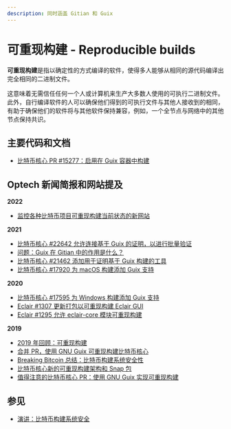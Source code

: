 ```yaml
---
description: 同时涵盖 Gitian 和 Guix
---
```


# 可重现构建 - Reproducible builds

**可重现构建**是指以确定性的方式编译的软件，使得多人能够从相同的源代码编译出完全相同的二进制文件。

这意味着无需信任任何一个人或计算机来生产大多数人使用的可执行二进制文件。此外，自行编译软件的人可以确保他们得到的可执行文件与其他人接收到的相同，有助于确保他们的软件将与其他软件保持兼容，例如，一个全节点与网络中的其他节点保持共识。

## 主要代码和文档

* [比特币核心 PR #15277：启用在 Guix 容器中构建](https://github.com/bitcoin/bitcoin/pull/15277)

## Optech 新闻简报和网站提及

**2022**

* [监控各种比特币项目可重现构建当前状态的新网站](https://bitcoinops.org/en/newsletters/2022/12/14/#coinkite-launches-binarywatch-org)

**2021**

* [比特币核心 #22642 允许连接基于 Guix 的证明，以进行批量验证](https://bitcoinops.org/en/newsletters/2021/08/18/#bitcoin-core-22642)
* [问题：Guix 在 Gitian 中的作用是什么？](https://bitcoinops.org/en/newsletters/2021/07/28/#what-s-the-purpose-of-using-guix-within-gitian-doesn-t-that-reintroduce-dependencies-and-security-concerns)
* [比特币核心 #21462 添加用于证明基于 Guix 构建的工具](https://bitcoinops.org/en/newsletters/2021/05/19/#bitcoin-core-21462)
* [比特币核心 #17920 为 macOS 构建添加 Guix 支持](https://bitcoinops.org/en/newsletters/2021/01/27/#bitcoin-core-17920)

**2020**

* [比特币核心 #17595 为 Windows 构建添加 Guix 支持](https://bitcoinops.org/en/newsletters/2020/04/22/#bitcoin-core-17595)
* [Eclair #1307 更新打包以可重现构建 Eclair GUI](https://bitcoinops.org/en/newsletters/2020/03/04/#eclair-1307)
* [Eclair #1295 允许 eclair-core 模块可重现构建](https://bitcoinops.org/en/newsletters/2020/02/05/#eclair-1295)

**2019**

* [2019 年回顾：可重现构建](https://bitcoinops.org/en/newsletters/2019/12/28/#reproducibility)
* [合并 PR，使用 GNU Guix 可重现构建比特币核心](https://bitcoinops.org/en/newsletters/2019/07/17/#bitcoin-core-15277)
* [Breaking Bitcoin 总结：比特币构建系统安全性](https://bitcoinops.org/en/newsletters/2019/06/19/#bitcoin-build-system-security)
* [比特币核心新的可重现构建架构和 Snap 包](https://bitcoinops.org/en/newsletters/2019/05/07/#new-architecture-and-new-ubuntu-snap-package)
* [值得注意的比特币核心 PR：使用 GNU Guix 实现可重现构建](https://bitcoinops.org/en/newsletters/2019/02/19/#bitcoin-core-freeze-week)

## 参见

* [演讲：比特币构建系统安全](https://youtu.be/I2iShmUTEl8)
